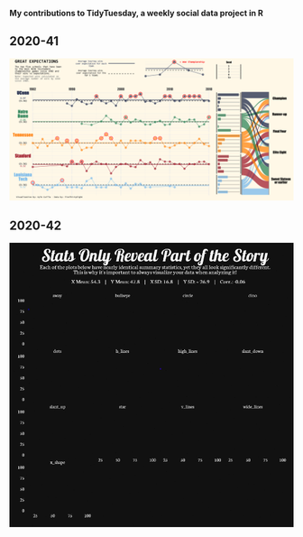 <b>My contributions to TidyTuesday, a weekly social data project in R</b>

## 2020-41

![](2020_41/2020_41_NCAA_Tourney_viz.png)

## 2020-42

![](2020_42/dino_tidytuesday.gif)
